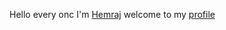 Hello every onc
I'm [Hemraj](https://instagram.com/hemraj_Pro)
welcome to my [profile](https://Github.com/Hemrajpro)
